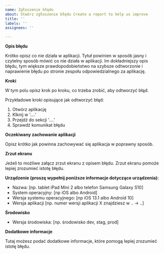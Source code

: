 ```yaml
---
name: Zgłoszenie błędu
about: Stwórz zgłoszenie błędu Create a report to help us improve
title: ''
labels: ''
assignees: ''

---
```


**Opis błędu**

Krótko opisz co nie działa w aplikacji. Tytuł powinien w sposób jasny i czytelny sposób mówić co nie działa w aplikacji. Im dokładniejszy opis błędu, tym większe prawdopodobieństwo na szybsze odtworzonie i naprawienie błędu po stronie zespołu odpowiedzialnego za aplikację.

**Kroki**

W tym polu opisz krok po kroku, co trzeba zrobić, aby odtworzyć błąd.

Przykładowe kroki opisujące jak odtworzyć błąd:
1. Otwórz aplikację
2. Klknij w '....'
3. Przejdź do sekcji '....'
4. Sprawdź komunikat błędu

**Oczekiwany zachowanie aplikacji**

Opisz krótko jak powinna zachowywać się aplikacja w poprawny sposób.

**Zrzut ekranu**

Jeżeli to możliwe załącz zrzut ekranu z opisem błędu. Zrzut ekranu pomoże lepiej zrozumieć istotę błędu.

**Urządzenie (proszę wypełnij poniższe informacje dotyczące urządzenia):**
 - Nazwa: [np. tablet iPad Mini 2 albo telefon Samsung Galaxy S10]
 - System operacyjny: [np iOS albo Android]
 - Wersja systemu operacyjnego: [np iOS 13.1 albo Android 10]
 - Wersja aplikacji [np. numer wersji aplikacji X znajdziesz w .. -> ..]
 
 **Środowisko**
 - Wersja środowiska: [np. środowisko dev, stag, prod]

**Dodatkowe informacje**

Tutaj możesz podać dodatkowe informacje, które pomogą lepiej zrozumieć istotę błędu.
